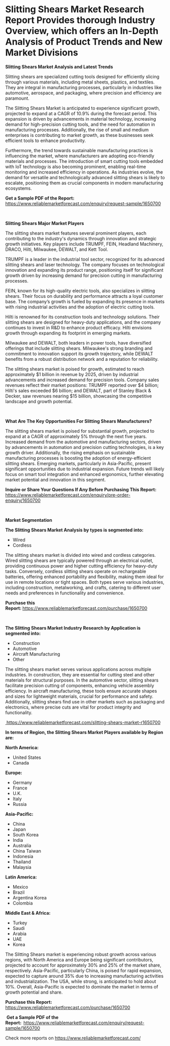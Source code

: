 <p><h1>Slitting Shears Market Research Report Provides thorough Industry Overview, which offers an In-Depth Analysis of Product Trends and New Market Divisions</h1></p><p><strong>Slitting Shears Market Analysis and Latest Trends</strong></p>
<p><p>Slitting shears are specialized cutting tools designed for efficiently slicing through various materials, including metal sheets, plastics, and textiles. They are integral in manufacturing processes, particularly in industries like automotive, aerospace, and packaging, where precision and efficiency are paramount.</p><p>The Slitting Shears Market is anticipated to experience significant growth, projected to expand at a CAGR of 10.9% during the forecast period. This expansion is driven by advancements in material technology, increasing demand for high-precision cutting tools, and the need for automation in manufacturing processes. Additionally, the rise of small and medium enterprises is contributing to market growth, as these businesses seek efficient tools to enhance productivity.</p><p>Furthermore, the trend towards sustainable manufacturing practices is influencing the market, where manufacturers are adopting eco-friendly materials and processes. The introduction of smart cutting tools embedded with IoT technology is also becoming prominent, enabling real-time monitoring and increased efficiency in operations. As industries evolve, the demand for versatile and technologically advanced slitting shears is likely to escalate, positioning them as crucial components in modern manufacturing ecosystems.</p></p>
<p><strong>Get a Sample PDF of the Report:&nbsp;</strong> <a href="https://www.reliablemarketforecast.com/enquiry/request-sample/1650700?utm_campaign=2485&utm_medium=2&utm_source=Github&utm_content=ia&utm_term=17022025&utm_id=slitting-shears">https://www.reliablemarketforecast.com/enquiry/request-sample/1650700</a></p>
<p>&nbsp;</p>
<p><strong>Slitting Shears Major Market Players</strong></p>
<p><p>The slitting shears market features several prominent players, each contributing to the industry's dynamics through innovation and strategic growth initiatives. Key players include TRUMPF, FEIN, Headland Machinery, DRACO, Hilti, Milwaukee, DEWALT, and Kett Tool.</p><p>TRUMPF is a leader in the industrial tool sector, recognized for its advanced slitting shears and laser technology. The company focuses on technological innovation and expanding its product range, positioning itself for significant growth driven by increasing demand for precision cutting in manufacturing processes.</p><p>FEIN, known for its high-quality electric tools, also specializes in slitting shears. Their focus on durability and performance attracts a loyal customer base. The company’s growth is fueled by expanding its presence in markets with rising industrial activities and the adoption of electric cutting tools.</p><p>Hilti is renowned for its construction tools and technology solutions. Their slitting shears are designed for heavy-duty applications, and the company continues to invest in R&D to enhance product efficacy. Hilti envisions growth through expanding its footprint in emerging markets.</p><p>Milwaukee and DEWALT, both leaders in power tools, have diversified offerings that include slitting shears. Milwaukee's strong branding and commitment to innovation support its growth trajectory, while DEWALT benefits from a robust distribution network and a reputation for reliability.</p><p>The slitting shears market is poised for growth, estimated to reach approximately $1 billion in revenue by 2025, driven by industrial advancements and increased demand for precision tools. Company sales revenues reflect their market positions: TRUMPF reported over $4 billion; Hilti's sales exceeded $6 billion; and DEWALT, part of Stanley Black & Decker, saw revenues nearing $15 billion, showcasing the competitive landscape and growth potential.</p></p>
<p>&nbsp;</p>
<p><strong>What Are The Key Opportunities For Slitting Shears Manufacturers?</strong></p>
<p><p>The slitting shears market is poised for substantial growth, projected to expand at a CAGR of approximately 5% through the next five years. Increased demand from the automotive and manufacturing sectors, driven by advancements in automation and precision cutting technologies, is a key growth driver. Additionally, the rising emphasis on sustainable manufacturing processes is boosting the adoption of energy-efficient slitting shears. Emerging markets, particularly in Asia-Pacific, present significant opportunities due to industrial expansion. Future trends will likely focus on smart tool integration and enhanced ergonomics, further elevating market potential and innovation in this segment.</p></p>
<p><strong>Inquire or Share Your Questions If Any Before Purchasing This Report:</strong> <a href="https://www.reliablemarketforecast.com/enquiry/pre-order-enquiry/1650700?utm_campaign=2485&utm_medium=2&utm_source=Github&utm_content=ia&utm_term=17022025&utm_id=slitting-shears">https://www.reliablemarketforecast.com/enquiry/pre-order-enquiry/1650700</a></p>
<p>&nbsp;</p>
<p><strong>Market Segmentation</strong></p>
<p><strong>The Slitting Shears Market Analysis by types is segmented into:</strong></p>
<p><ul><li>Wired</li><li>Cordless</li></ul></p>
<p><p>The slitting shears market is divided into wired and cordless categories. Wired slitting shears are typically powered through an electrical outlet, providing continuous power and higher cutting efficiency for heavy-duty tasks. Conversely, cordless slitting shears operate on rechargeable batteries, offering enhanced portability and flexibility, making them ideal for use in remote locations or tight spaces. Both types serve various industries, including construction, metalworking, and crafts, catering to different user needs and preferences in functionality and convenience.</p></p>
<p><strong>Purchase this Report:&nbsp;</strong><a href="https://www.reliablemarketforecast.com/purchase/1650700?utm_campaign=2485&utm_medium=2&utm_source=Github&utm_content=ia&utm_term=17022025&utm_id=slitting-shears">https://www.reliablemarketforecast.com/purchase/1650700</a></p>
<p>&nbsp;</p>
<p><strong>The Slitting Shears Market Industry Research by Application is segmented into:</strong></p>
<p><ul><li>Construction</li><li>Automotive</li><li>Aircraft Manufacturing</li><li>Other</li></ul></p>
<p><p>The slitting shears market serves various applications across multiple industries. In construction, they are essential for cutting steel and other materials for structural purposes. In the automotive sector, slitting shears facilitate precision cutting of components, enhancing vehicle assembly efficiency. In aircraft manufacturing, these tools ensure accurate shapes and sizes for lightweight materials, crucial for performance and safety. Additionally, slitting shears find use in other markets such as packaging and electronics, where precise cuts are vital for product integrity and functionality.</p></p>
<p><a href="https://www.reliablemarketforecast.com/slitting-shears-market-r1650700?utm_campaign=2485&utm_medium=2&utm_source=Github&utm_content=ia&utm_term=17022025&utm_id=slitting-shears">&nbsp;https://www.reliablemarketforecast.com/slitting-shears-market-r1650700</a></p>
<p><strong>In terms of Region, the Slitting Shears Market Players available by Region are:</strong></p>
<p>
    <p> <strong> North America: </strong>
        <ul>
            <li>United States</li>
            <li>Canada</li>
        </ul>
        </p> 
    <p> <strong> Europe: </strong>
        <ul>
            <li>Germany</li>
            <li>France</li>
            <li>U.K.</li>
            <li>Italy</li>
            <li>Russia</li>
        </ul>
        </p> 
    <p> <strong> Asia-Pacific: </strong>
        <ul>
            <li>China</li>
            <li>Japan</li>
            <li>South Korea</li>
            <li>India</li>
            <li>Australia</li>
            <li>China Taiwan</li>
            <li>Indonesia</li>
            <li>Thailand</li>
            <li>Malaysia</li>
        </ul>
        </p> 
    <p> <strong> Latin America: </strong>
        <ul>
            <li>Mexico</li>
            <li>Brazil</li>
            <li>Argentina Korea</li>
            <li>Colombia</li>
        </ul>
        </p> 
    <p> <strong> Middle East & Africa: </strong>
        <ul>
            <li>Turkey</li>
            <li>Saudi</li>
            <li>Arabia</li>
            <li>UAE</li>
            <li>Korea</li>
        </ul>
    </p>
    </p>
<p><p>The Slitting Shears market is experiencing robust growth across various regions, with North America and Europe being significant contributors, projected to account for approximately 30% and 25% of the market share, respectively. Asia-Pacific, particularly China, is poised for rapid expansion, expected to capture around 35% due to increasing manufacturing activities and industrialization. The USA, while strong, is anticipated to hold about 10%. Overall, Asia-Pacific is expected to dominate the market in terms of growth potential and share.</p></p>
<p><strong>Purchase this Report: </strong><a href="https://www.reliablemarketforecast.com/purchase/1650700?utm_campaign=2485&utm_medium=2&utm_source=Github&utm_content=ia&utm_term=17022025&utm_id=slitting-shears">https://www.reliablemarketforecast.com/purchase/1650700</a></p>
<p>&nbsp;<strong>Get a Sample PDF of the Report:&nbsp;&nbsp;</strong><a href="https://www.reliablemarketforecast.com/enquiry/request-sample/1650700?utm_campaign=2485&utm_medium=2&utm_source=Github&utm_content=ia&utm_term=17022025&utm_id=slitting-shears">https://www.reliablemarketforecast.com/enquiry/request-sample/1650700</a></p>
<p><strong></strong></p>
<p>Check more reports on <a href="https://www.reliablemarketforecast.com/?utm_campaign=2485&utm_medium=2&utm_source=Github&utm_content=ia&utm_term=17022025&utm_id=slitting-shears">https://www.reliablemarketforecast.com/</a></p>